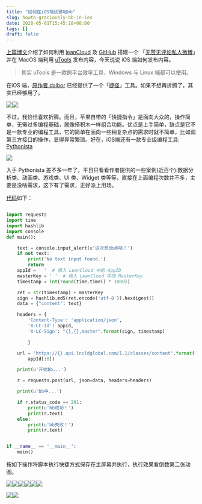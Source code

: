 ```yaml
---
title: "如何在iOS端优雅地bb"
slug: howto-graciously-bb-in-ios
date: 2020-05-01T15:45:18+08:00
tags: []
draft: false
---
```


[上篇博文](https://xwlearn.com/howto-graciously-bb-in-mac/)介绍了如何利用 [leanCloud](https://leancloud.app) 及 [GitHub](https://github.com) 搭建一个 「[无赞无评论私人微博](https://sspai.com/post/60024)」并在 MacOS 端利用 [uTools](https://u.tools) 发布内容，今天说说 iOS 端如何发布内容。
>  其实 uTools 是一款跨平台效率工具，Windows 与 Linux 端都可以使用。

在iOS 端，[原作者 daibor](https://sspai.com/u/daibor/updates) 已经提供了一个「[捷径](https://www.icloud.com/shortcuts/3cfcbc36a6a24e0a8721bfeef8dfc6cf)」工具。如果不想再折腾了，其实已经够用了。

<photos>![](https://tva1.sinaimg.cn/large/007S8ZIlgy1gecz0iw4ifg30ku112wz1.gif)![](https://tva1.sinaimg.cn/large/007S8ZIlgy1gecz42heewj309r0ezwek.jpg)</photos>

不过，我恰恰喜欢折腾。而且，苹果自带的「快捷指令」是面向大众的，操作简单，无需过多编程基础，就像搭积木一样组合功能。优点是上手简单，缺点是它不是一款专业的编程工具，它的简单在面向一些稍复杂点的需求时就不简单，比如调第三方接口的操作，显得异常繁琐。好在，iOS端还有一款专业级编程工具:
[Pythonista](http://omz-software.com/pythonista/)

![](http://omz-software.com/pythonista/images/DeviceScreenshots.png)

入手 Pythonista 差不多一年了，平日只看看作者提供的一些案例(近百个):数据分析类、动画类、游戏类、UI 类、Widget 类等等，直接在上面编程次数并不多，主要是没啥需求，这下有了需求，正好派上用场。

[代码](https://github.com/imxw/bb)如下：

```python

import requests
import time
import hashlib
import console
def main():

    text = console.input_alert(u'这次想bb点啥？')
    if not text:
        print('No text input found.')
        return
    appId = ' '  # 填入 LeanCloud 中的 AppID
    masterKey = ' '  # 填入 LeanCloud 中的 MasterKey
    timestamp = int(round(time.time() * 1000))

    ret = str(timestamp) + masterKey
    sign = hashlib.md5(ret.encode('utf-8')).hexdigest()
    data = {"content": text}

    headers = {
        'Content-Type': 'application/json',
        'X-LC-Id': appId,
        'X-LC-Sign': "{},{},master".format(sign, timestamp)

        }

    url = 'https://{}.api.lncldglobal.com/1.1/classes/content'.format(
        appId[:8])

    print(u'开始bb...')

    r = requests.post(url, json=data, headers=headers)

    print(u'bb中...')

    if r.status_code == 201:
        print(u'bb成功！')
        print(r.text)
    else:
        print(u'bb失败！')
        print(r.text)


if __name__ == '__main__':
    main()
```

按如下操作将脚本执行快捷方式保存在主屏幕并执行，执行效果看倒数第二张动图。

<photos>![](https://tva1.sinaimg.cn/large/007S8ZIlgy1ged57ebql7j30ku112q46.jpg)![](https://tva1.sinaimg.cn/large/007S8ZIlgy1ged58aflr0j30ku112jsu.jpg)![](https://tva1.sinaimg.cn/large/007S8ZIlgy1ged59c00kzj30dz0ni74w.jpg)![](https://tva1.sinaimg.cn/large/007S8ZIlgy1ged5aeznw3j30dv0ongm3.jpg)![](https://tva1.sinaimg.cn/large/007S8ZIlgy1ged5bezyvcj30ku11275m.jpg)![](https://tva1.sinaimg.cn/large/007S8ZIlgy1ged5fbuduej30ku112go9.jpg)</photos>

<photos>![](https://tva1.sinaimg.cn/large/007S8ZIlgy1ged1rwzstwg30ku112qkr.gif)![](https://tva1.sinaimg.cn/large/007S8ZIlgy1ged42vdrmxj30ku0syt9b.jpg)</photos>


